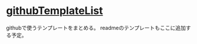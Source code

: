 # [githubTemplateList](https://github.com/keisuke-777/githubTemplateList)

githubで使うテンプレートをまとめる。
readmeのテンプレートもここに追加する予定。
